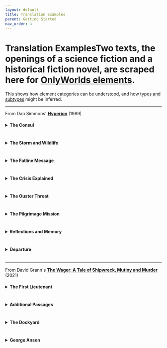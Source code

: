 ```yaml
---
layout: default
title: Translation Examples
parent: Getting Started
nav_order: 4
---
```


# Translation ExamplesTwo texts, the openings of a science fiction and a historical fiction novel, are scraped here for <a href="/docs/specification/element_categories">OnlyWorlds elements</a>.

This shows how element categories can be understood, and how <a href="/docs/specification/types">types and subtypes</a> might be inferred. 


---
 

From Dan Simmons' **<a href="https://en.wikipedia.org/wiki/Hyperion_(Simmons_novel)">Hyperion</a>** (1989)

<details>
<summary style="cursor: pointer; font-weight: bold; margin: 20px 0;">The Consul</summary>

<div style="display: grid; grid-template-columns: 1fr 1fr; gap: 30px; margin: 40px 0;">

<div>
<h4 style="color: #90cdf4; margin-bottom: 15px;">Original Text</h4>
<div style="background: #2d3748; padding: 25px; border-radius: 8px; border-left: 3px solid #4a5568; line-height: 1.8;">

The <strong>Hegemony Consul</strong> sat on the balcony of his <strong>ebony spaceship</strong> and played <strong>Rachmaninov's Prelude in C-sharp Minor</strong> on an ancient but well-maintained <strong>Steinway</strong> while great, green, <strong>saurian things</strong> surged and bellowed in the <strong>swamps below</strong>.

</div>
</div>

<div>
<h4 style="color: #90cdf4; margin-bottom: 15px;">Parsed Elements</h4>
<div style="background: #2d3748; padding: 25px; border-radius: 8px; border-left: 3px solid #fbbf24; line-height: 1.6;">

<div style="margin-bottom: 15px;">
<span class="material-symbols-outlined" style="vertical-align: middle; margin-right: 8px;">business</span><strong><a href="/docs/specification/element_categories/institution">Institution</a></strong> 'Hegemony'<br>
<span style="color: #a0aec0; margin-left: 40px;">Sovereignty - Imperial</span>
</div>

<div style="margin-bottom: 15px;">
<span class="material-symbols-outlined" style="vertical-align: middle; margin-right: 8px;">person_4</span><strong><a href="/docs/specification/element_categories/character">Character</a></strong> 'Hegemony Consul'<br>
<span style="color: #a0aec0; margin-left: 40px;">Human - Official</span>
</div>

<div style="margin-bottom: 15px;">
<span class="material-symbols-outlined" style="vertical-align: middle; margin-right: 8px;">military_tech</span><strong><a href="/docs/specification/element_categories/title">Title</a></strong> 'Consul of Hegemony'<br>
<span style="color: #a0aec0; margin-left: 40px;">Leadership</span>
</div>

<div style="margin-bottom: 15px;">
<span class="material-symbols-outlined" style="vertical-align: middle; margin-right: 8px;">webhook</span><strong><a href="/docs/specification/element_categories/object">Object</a></strong> 'Ebony Spaceship'<br>
<span style="color: #a0aec0; margin-left: 40px;">Vehicle - Spaceship</span>
</div>

<div style="margin-bottom: 15px;">
<span class="material-symbols-outlined" style="vertical-align: middle; margin-right: 8px;">webhook</span><strong><a href="/docs/specification/element_categories/object">Object</a></strong> 'Spaceship Balcony'<br>
<span style="color: #a0aec0; margin-left: 40px;">Component - Structural</span>
</div>

<div style="margin-bottom: 15px;">
<span class="material-symbols-outlined" style="vertical-align: middle; margin-right: 8px;">auto_fix_normal</span><strong><a href="/docs/specification/element_categories/ability">Ability</a></strong> 'Piano Playing'<br>
<span style="color: #a0aec0; margin-left: 40px;">Musical - Piano</span>
</div>

<div style="margin-bottom: 15px;">
<span class="material-symbols-outlined" style="vertical-align: middle; margin-right: 8px;">api</span><strong><a href="/docs/specification/element_categories/construct">Construct</a></strong> 'Rachmaninov's Prelude in C-sharp Minor'<br>
<span style="color: #a0aec0; margin-left: 40px;">Composition - Creative</span>
</div>

<div style="margin-bottom: 15px;">
<span class="material-symbols-outlined" style="vertical-align: middle; margin-right: 8px;">webhook</span><strong><a href="/docs/specification/element_categories/object">Object</a></strong> 'Ancient Steinway'<br>
<span style="color: #a0aec0; margin-left: 40px;">Item - Instrument</span>
</div>

<div style="margin-bottom: 15px;">
<span class="material-symbols-outlined" style="vertical-align: middle; margin-right: 8px;">crib</span><strong><a href="/docs/specification/element_categories/species">Species</a></strong> 'Marsh Saurian'<br>
<span style="color: #a0aec0; margin-left: 40px;">Fauna</span>
</div>

<div style="margin-bottom: 15px;">
<span class="material-symbols-outlined" style="vertical-align: middle; margin-right: 8px;">bug_report</span><strong><a href="/docs/specification/element_categories/creature">Creature</a></strong> 'Big Green Saurian'<br>
<span style="color: #a0aec0; margin-left: 40px;">Animal - Dinosaur</span>
</div>

<div style="margin-bottom: 0;">
<span class="material-symbols-outlined" style="vertical-align: middle; margin-right: 8px;">castle</span><strong><a href="/docs/specification/element_categories/location">Location</a></strong> 'Swamps Below'<br>
<span style="color: #a0aec0; margin-left: 40px;">Biome - Swamp</span>
</div>

</div>
</div>

</div>

</details>

<details>
<summary style="cursor: pointer; font-weight: bold; margin: 20px 0;">The Storm and Wildlife</summary>

<div style="display: grid; grid-template-columns: 1fr 1fr; gap: 30px; margin: 40px 0;">

<div>
<div style="background: #2d3748; padding: 25px; border-radius: 8px; border-left: 3px solid #4a5568; line-height: 1.8;">

A <strong>thunderstorm</strong> was brewing to the north. Bruise-black clouds silhouetted a <strong>forest of giant gymnosperms</strong> while <strong>stratocumulus</strong> towered nine kilometers high in a violent sky. <strong>Lightning</strong> rippled along the horizon.

Closer to the ship, occasional vague, reptilian shapes would blunder into the <strong>interdiction field</strong>, cry out, and then crash away through indigo mists.

</div>
</div>

<div>
<div style="background: #2d3748; padding: 25px; border-radius: 8px; border-left: 3px solid #fbbf24; line-height: 1.6;">

<div style="margin-bottom: 15px;">
<span class="material-symbols-outlined" style="vertical-align: middle; margin-right: 8px;">thunderstorm</span><strong><a href="/docs/specification/element_categories/phenomenon">Phenomenon</a></strong> 'Northern Thunderstorm'<br>
<span style="color: #a0aec0; margin-left: 40px;">Meteorological - Storm</span>
</div>

<div style="margin-bottom: 15px;">
<span class="material-symbols-outlined" style="vertical-align: middle; margin-right: 8px;">crib</span><strong><a href="/docs/specification/element_categories/species">Species</a></strong> 'Giant Gymnosperm'<br>
<span style="color: #a0aec0; margin-left: 40px;">Flora</span>
</div>

<div style="margin-bottom: 15px;">
<span class="material-symbols-outlined" style="vertical-align: middle; margin-right: 8px;">castle</span><strong><a href="/docs/specification/element_categories/location">Location</a></strong> 'Forest of Giants'<br>
<span style="color: #a0aec0; margin-left: 40px;">Biome - Forest</span>
</div>

<div style="margin-bottom: 15px;">
<span class="material-symbols-outlined" style="vertical-align: middle; margin-right: 8px;">thunderstorm</span><strong><a href="/docs/specification/element_categories/phenomenon">Phenomenon</a></strong> 'Stratocumulus Clouds'<br>
<span style="color: #a0aec0; margin-left: 40px;">Meteorological - Atmosphere</span>
</div>

<div style="margin-bottom: 15px;">
<span class="material-symbols-outlined" style="vertical-align: middle; margin-right: 8px;">thunderstorm</span><strong><a href="/docs/specification/element_categories/phenomenon">Phenomenon</a></strong> 'Rippling Lightning'<br>
<span style="color: #a0aec0; margin-left: 40px;">Meteorological - Discharge</span>
</div>

<div style="margin-bottom: 15px;">
<span class="material-symbols-outlined" style="vertical-align: middle; margin-right: 8px;">api</span><strong><a href="/docs/specification/element_categories/construct">Construct</a></strong> 'Interdiction Field System'<br>
<span style="color: #a0aec0; margin-left: 40px;">Technology - Security</span>
</div>

<div style="margin-bottom: 0;">
<span class="material-symbols-outlined" style="vertical-align: middle; margin-right: 8px;">webhook</span><strong><a href="/docs/specification/element_categories/object">Object</a></strong> 'Interdiction Field'<br>
<span style="color: #a0aec0; margin-left: 40px;">Machine - Security</span>
</div>

</div>
</div>

</div>

<div style="display: grid; grid-template-columns: 1fr 1fr; gap: 30px; margin: 40px 0;">

<div>
<div style="background: #2d3748; padding: 25px; border-radius: 8px; border-left: 3px solid #4a5568; line-height: 1.8;">

The <strong>fatline receiver</strong> chimed. The Consul stopped, fingers hovering above the keyboard, and listened. Thunder rumbled through the heavy air. From the direction of the gymnosperm forest there came the mournful ululation of a <strong>carrion-breed pack</strong>. Somewhere in the darkness below, a small-brained beast trumpeted its answering challenge and fell quiet.

</div>
</div>

<div>
<div style="background: #2d3748; padding: 25px; border-radius: 8px; border-left: 3px solid #fbbf24; line-height: 1.6;">

<div style="margin-bottom: 15px;">
<span class="material-symbols-outlined" style="vertical-align: middle; margin-right: 8px;">api</span><strong><a href="/docs/specification/element_categories/construct">Construct</a></strong> 'Fatline System'<br>
<span style="color: #a0aec0; margin-left: 40px;">Technology - Communication</span>
</div>

<div style="margin-bottom: 15px;">
<span class="material-symbols-outlined" style="vertical-align: middle; margin-right: 8px;">webhook</span><strong><a href="/docs/specification/element_categories/object">Object</a></strong> 'Fatline Receiver'<br>
<span style="color: #a0aec0; margin-left: 40px;">Item - Instrument</span>
</div>

<div style="margin-bottom: 15px;">
<span class="material-symbols-outlined" style="vertical-align: middle; margin-right: 8px;">crib</span><strong><a href="/docs/specification/element_categories/species">Species</a></strong> 'Carrion-Breed Saurian'<br>
<span style="color: #a0aec0; margin-left: 40px;">Fauna</span>
</div>

<div style="margin-bottom: 15px;">
<span class="material-symbols-outlined" style="vertical-align: middle; margin-right: 8px;">bug_report</span><strong><a href="/docs/specification/element_categories/creature">Creature</a></strong> 'Carrion Pack Alpha'<br>
<span style="color: #a0aec0; margin-left: 40px;">Animal - Carnivore</span>
</div>

<div style="margin-bottom: 0;">
<span class="material-symbols-outlined" style="vertical-align: middle; margin-right: 8px;">groups_3</span><strong><a href="/docs/specification/element_categories/collective">Collective</a></strong> 'Carrion-Breed Pack'<br>
<span style="color: #a0aec0; margin-left: 40px;">Cohort - Survivors</span>
</div>

</div>
</div>

</div>

</details>

<details>
<summary style="cursor: pointer; font-weight: bold; margin: 20px 0;">The Fatline Message</summary>

<div style="display: grid; grid-template-columns: 1fr 1fr; gap: 30px; margin: 40px 0;">

<div>
<div style="background: #2d3748; padding: 25px; border-radius: 8px; border-left: 3px solid #4a5568; line-height: 1.8;">

'Damn,' said the Consul and went in to answer it. While the computer took a few seconds to convert and decode the burst of <strong>decaying tachyons</strong>, the Consul poured himself a glass of Scotch. He settled into the cushions of the <strong>projection pit</strong> just as the <strong>diskey</strong> blinked green. 'Play,' he said.

</div>
</div>

<div>
<div style="background: #2d3748; padding: 25px; border-radius: 8px; border-left: 3px solid #fbbf24; line-height: 1.6;">

<div style="margin-bottom: 15px;">
<span class="material-symbols-outlined" style="vertical-align: middle; margin-right: 8px;">api</span><strong><a href="/docs/specification/element_categories/construct">Construct</a></strong> 'Tachyon Transmission'<br>
<span style="color: #a0aec0; margin-left: 40px;">Technology - Communication</span>
</div>

<div style="margin-bottom: 15px;">
<span class="material-symbols-outlined" style="vertical-align: middle; margin-right: 8px;">webhook</span><strong><a href="/docs/specification/element_categories/object">Object</a></strong> 'Glass of Scotch'<br>
<span style="color: #a0aec0; margin-left: 40px;">Item - Consumable</span>
</div>

<div style="margin-bottom: 15px;">
<span class="material-symbols-outlined" style="vertical-align: middle; margin-right: 8px;">castle</span><strong><a href="/docs/specification/element_categories/location">Location</a></strong> 'Projection Pit'<br>
<span style="color: #a0aec0; margin-left: 40px;">Component - Room</span>
</div>

<div style="margin-bottom: 15px;">
<span class="material-symbols-outlined" style="vertical-align: middle; margin-right: 8px;">api</span><strong><a href="/docs/specification/element_categories/construct">Construct</a></strong> 'Diskey'<br>
<span style="color: #a0aec0; margin-left: 40px;">Object - Machine</span>
</div>

<div style="margin-bottom: 15px;">
<span class="material-symbols-outlined" style="vertical-align: middle; margin-right: 8px;">webhook</span><strong><a href="/docs/specification/element_categories/object">Object</a></strong> 'Diskey'<br>
<span style="color: #a0aec0; margin-left: 40px;">Machine - Operation</span>
</div>

<div style="margin-bottom: 0;">
<span class="material-symbols-outlined" style="vertical-align: middle; margin-right: 8px;">saved_search</span><strong><a href="/docs/specification/element_categories/event">Event</a></strong> 'Consul Answers Call'<br>
<span style="color: #a0aec0; margin-left: 40px;">Knowledge - Receive</span>
</div>

</div>
</div>

</div>

<div style="display: grid; grid-template-columns: 1fr 1fr; gap: 30px; margin: 40px 0;">

<div>
<div style="background: #2d3748; padding: 25px; border-radius: 8px; border-left: 3px solid #4a5568; line-height: 1.8;">

'You have been chosen to return to <strong>Hyperion</strong>,' came a woman's husky voice. Full visuals had not yet formed; the air remained empty except for the pulse of transmission codes which told the Consul that this fatline squirt had originated on the Hegemony administrative world of <strong>Tau Ceti Center</strong>. The Consul did not need the transmission coordinates to know this. The aged but still beautiful voice of <strong>Meina Gladstone</strong> was unmistakable.

</div>
</div>

<div>
<div style="background: #2d3748; padding: 25px; border-radius: 8px; border-left: 3px solid #fbbf24; line-height: 1.6;">

<div style="margin-bottom: 15px;">
<span class="material-symbols-outlined" style="vertical-align: middle; margin-right: 8px;">castle</span><strong><a href="/docs/specification/element_categories/location">Location</a></strong> 'Hyperion'<br>
<span style="color: #a0aec0; margin-left: 40px;">Celestial - Planet</span>
</div>

<div style="margin-bottom: 15px;">
<span class="material-symbols-outlined" style="vertical-align: middle; margin-right: 8px;">castle</span><strong><a href="/docs/specification/element_categories/location">Location</a></strong> 'Tau Ceti Center'<br>
<span style="color: #a0aec0; margin-left: 40px;">Celestial - World</span>
</div>

<div style="margin-bottom: 15px;">
<span class="material-symbols-outlined" style="vertical-align: middle; margin-right: 8px;">api</span><strong><a href="/docs/specification/element_categories/construct">Construct</a></strong> 'Transmission Coordinates'<br>
<span style="color: #a0aec0; margin-left: 40px;">Information - Data</span>
</div>

<div style="margin-bottom: 15px;">
<span class="material-symbols-outlined" style="vertical-align: middle; margin-right: 8px;">person_4</span><strong><a href="/docs/specification/element_categories/character">Character</a></strong> 'Meina Gladstone'<br>
<span style="color: #a0aec0; margin-left: 40px;">Human - Leader</span>
</div>

<div style="margin-bottom: 15px;">
<span class="material-symbols-outlined" style="vertical-align: middle; margin-right: 8px;">flaky</span><strong><a href="/docs/specification/element_categories/trait">Trait</a></strong> 'Husky Voice'<br>
<span style="color: #a0aec0; margin-left: 40px;">Physical - Distinctive</span>
</div>

<div style="margin-bottom: 0;">
<span class="material-symbols-outlined" style="vertical-align: middle; margin-right: 8px;">saved_search</span><strong><a href="/docs/specification/element_categories/event">Event</a></strong> 'Eleven Years as Consul'<br>
<span style="color: #a0aec0; margin-left: 40px;">Career - Service</span>
</div>

</div>
</div>

</div>

<div style="display: grid; grid-template-columns: 1fr 1fr; gap: 30px; margin: 40px 0;">

<div>
<div style="background: #2d3748; padding: 25px; border-radius: 8px; border-left: 3px solid #4a5568; line-height: 1.8;">

'You have been chosen to return to Hyperion as a member of the <strong>Shrike Pilgrimage</strong>,' continued the voice. The hell you say, thought the Consul and rose to leave the pit. 'You and six others have been selected by the <strong>Church of the Shrike</strong> and confirmed by the <strong>All Thing</strong>,' said Meina Gladstone.

</div>
</div>

<div>
<div style="background: #2d3748; padding: 25px; border-radius: 8px; border-left: 3px solid #fbbf24; line-height: 1.6;">

<div style="margin-bottom: 15px;">
<span class="material-symbols-outlined" style="vertical-align: middle; margin-right: 8px;">business</span><strong><a href="/docs/specification/element_categories/institution">Institution</a></strong> 'Shrike Pilgrimage'<br>
<span style="color: #a0aec0; margin-left: 40px;">Enterprise - Spiritual</span>
</div>

<div style="margin-bottom: 15px;">
<span class="material-symbols-outlined" style="vertical-align: middle; margin-right: 8px;">saved_search</span><strong><a href="/docs/specification/element_categories/event">Event</a></strong> 'Shrike Pilgrimage'<br>
<span style="color: #a0aec0; margin-left: 40px;">Historical - Procedural</span>
</div>

<div style="margin-bottom: 15px;">
<span class="material-symbols-outlined" style="vertical-align: middle; margin-right: 8px;">business</span><strong><a href="/docs/specification/element_categories/institution">Institution</a></strong> 'Church of the Shrike'<br>
<span style="color: #a0aec0; margin-left: 40px;">Organization - Spiritual</span>
</div>

<div style="margin-bottom: 0;">
<span class="material-symbols-outlined" style="vertical-align: middle; margin-right: 8px;">api</span><strong><a href="/docs/specification/element_categories/construct">Construct</a></strong> 'All Thing'<br>
<span style="color: #a0aec0; margin-left: 40px;">Entity</span>
</div>

</div>
</div>

</div>

</details>

<details>
<summary style="cursor: pointer; font-weight: bold; margin: 20px 0;">The Crisis Explained</summary>

<div style="display: grid; grid-template-columns: 1fr 1fr; gap: 30px; margin: 40px 0;">

<div>
<div style="background: #2d3748; padding: 25px; border-radius: 8px; border-left: 3px solid #4a5568; line-height: 1.8;">

'The situation is very confused,' said Meina Gladstone. Her voice was weary. 'The <strong>consulate</strong> and <strong>Home Rule Council</strong> fatlined us three standard weeks ago with the news that the <strong>Time Tombs</strong> showed signs of opening. The <strong>anti-entropic fields</strong> around them were expanding rapidly and the <strong>Shrike</strong> has begun ranging as far south as the <strong>Bridle Range</strong>.'

</div>
</div>

<div>
<div style="background: #2d3748; padding: 25px; border-radius: 8px; border-left: 3px solid #fbbf24; line-height: 1.6;">

<div style="margin-bottom: 15px;">
<span class="material-symbols-outlined" style="vertical-align: middle; margin-right: 8px;">business</span><strong><a href="/docs/specification/element_categories/institution">Institution</a></strong> 'Consulate'<br>
<span style="color: #a0aec0; margin-left: 40px;">Division - Diplomatic</span>
</div>

<div style="margin-bottom: 15px;">
<span class="material-symbols-outlined" style="vertical-align: middle; margin-right: 8px;">business</span><strong><a href="/docs/specification/element_categories/institution">Institution</a></strong> 'Home Rule Council'<br>
<span style="color: #a0aec0; margin-left: 40px;">Division - Governance</span>
</div>

<div style="margin-bottom: 15px;">
<span class="material-symbols-outlined" style="vertical-align: middle; margin-right: 8px;">saved_search</span><strong><a href="/docs/specification/element_categories/event">Event</a></strong> 'Time Tomb Communication'<br>
<span style="color: #a0aec0; margin-left: 40px;">Knowledge - Supply</span>
</div>

<div style="margin-bottom: 15px;">
<span class="material-symbols-outlined" style="vertical-align: middle; margin-right: 8px;">castle</span><strong><a href="/docs/specification/element_categories/location">Location</a></strong> 'Time Tombs'<br>
<span style="color: #a0aec0; margin-left: 40px;">Anomalous</span>
</div>

<div style="margin-bottom: 15px;">
<span class="material-symbols-outlined" style="vertical-align: middle; margin-right: 8px;">thunderstorm</span><strong><a href="/docs/specification/element_categories/phenomenon">Phenomenon</a></strong> 'Anti-Entropic Fields'<br>
<span style="color: #a0aec0; margin-left: 40px;">Barrier</span>
</div>

<div style="margin-bottom: 15px;">
<span class="material-symbols-outlined" style="vertical-align: middle; margin-right: 8px;">bug_report</span><strong><a href="/docs/specification/element_categories/creature">Creature</a></strong> 'The Shrike'<br>
<span style="color: #a0aec0; margin-left: 40px;">Monster</span>
</div>

<div style="margin-bottom: 15px;">
<span class="material-symbols-outlined" style="vertical-align: middle; margin-right: 8px;">flaky</span><strong><a href="/docs/specification/element_categories/trait">Trait</a></strong> 'Hundred-facet Ruby Gaze'<br>
<span style="color: #a0aec0; margin-left: 40px;">Physical - Distinctive</span>
</div>

<div style="margin-bottom: 0;">
<span class="material-symbols-outlined" style="vertical-align: middle; margin-right: 8px;">castle</span><strong><a href="/docs/specification/element_categories/location">Location</a></strong> 'Bridle Range'<br>
<span style="color: #a0aec0; margin-left: 40px;">Geographical - Mountain Range</span>
</div>

</div>
</div>

</div>

<div style="display: grid; grid-template-columns: 1fr 1fr; gap: 30px; margin: 40px 0;">

<div>
<div style="background: #2d3748; padding: 25px; border-radius: 8px; border-left: 3px solid #4a5568; line-height: 1.8;">

'<strong>AFORCE:space task force</strong> was immediately dispatched from <strong>Parvati</strong> to evacuate the <strong>Hegemony citizens</strong> on Hyperion before the Time Tombs open. Their <strong>time-debt</strong> will be a little more than three Hyperion years.' Meina Gladstone paused. The Consul thought he had never seen the <strong>Senate CEO</strong> look so grim.

</div>
</div>

<div>
<div style="background: #2d3748; padding: 25px; border-radius: 8px; border-left: 3px solid #fbbf24; line-height: 1.6;">

<div style="margin-bottom: 15px;">
<span class="material-symbols-outlined" style="vertical-align: middle; margin-right: 8px;">business</span><strong><a href="/docs/specification/element_categories/institution">Institution</a></strong> 'AFORCE'<br>
<span style="color: #a0aec0; margin-left: 40px;">Division - Tactical</span>
</div>

<div style="margin-bottom: 15px;">
<span class="material-symbols-outlined" style="vertical-align: middle; margin-right: 8px;">castle</span><strong><a href="/docs/specification/element_categories/location">Location</a></strong> 'Parvati'<br>
<span style="color: #a0aec0; margin-left: 40px;"></span>
</div>

<div style="margin-bottom: 15px;">
<span class="material-symbols-outlined" style="vertical-align: middle; margin-right: 8px;">groups_3</span><strong><a href="/docs/specification/element_categories/collective">Collective</a></strong> 'Hegemony Citizens'<br>
<span style="color: #a0aec0; margin-left: 40px;">Community - Resident</span>
</div>

<div style="margin-bottom: 15px;">
<span class="material-symbols-outlined" style="vertical-align: middle; margin-right: 8px;">saved_search</span><strong><a href="/docs/specification/element_categories/event">Event</a></strong> 'Time Tombs Opening'<br>
<span style="color: #a0aec0; margin-left: 40px;">Future</span>
</div>

<div style="margin-bottom: 15px;">
<span class="material-symbols-outlined" style="vertical-align: middle; margin-right: 8px;">api</span><strong><a href="/docs/specification/element_categories/construct">Construct</a></strong> 'Time-Debt'<br>
<span style="color: #a0aec0; margin-left: 40px;">Temporal</span>
</div>

<div style="margin-bottom: 15px;">
<span class="material-symbols-outlined" style="vertical-align: middle; margin-right: 8px;">saved_search</span><strong><a href="/docs/specification/element_categories/event">Event</a></strong> 'Time-Debt Accrual'<br>
<span style="color: #a0aec0; margin-left: 40px;">Scientific - Temporal</span>
</div>

<div style="margin-bottom: 15px;">
<span class="material-symbols-outlined" style="vertical-align: middle; margin-right: 8px;">business</span><strong><a href="/docs/specification/element_categories/institution">Institution</a></strong> 'Hegemony Senate'<br>
<span style="color: #a0aec0; margin-left: 40px;">Division - Executive</span>
</div>

<div style="margin-bottom: 0;">
<span class="material-symbols-outlined" style="vertical-align: middle; margin-right: 8px;">military_tech</span><strong><a href="/docs/specification/element_categories/title">Title</a></strong> 'Senate CEO'<br>
<span style="color: #a0aec0; margin-left: 40px;">Leadership - Executive</span>
</div>

</div>
</div>

</div>

</details>

<details>
<summary style="cursor: pointer; font-weight: bold; margin: 20px 0;">The Ouster Threat</summary>

<div style="display: grid; grid-template-columns: 1fr 1fr; gap: 30px; margin: 40px 0;">

<div>
<div style="background: #2d3748; padding: 25px; border-radius: 8px; border-left: 3px solid #4a5568; line-height: 1.8;">

'We do not know if the <strong>evacuation fleet</strong> will arrive in time,' she said, 'but the situation is even more complicated. An <strong>Ouster migration cluster</strong> of at least four thousand . . . units . . . has been detected approaching the <strong>Hyperion system</strong>. Our evacuation task force should arrive only a short while before the Ousters.'

</div>
</div>

<div>
<div style="background: #2d3748; padding: 25px; border-radius: 8px; border-left: 3px solid #fbbf24; line-height: 1.6;">

<div style="margin-bottom: 15px;">
<span class="material-symbols-outlined" style="vertical-align: middle; margin-right: 8px;">groups_3</span><strong><a href="/docs/specification/element_categories/collective">Collective</a></strong> 'Evacuation Fleet'<br>
<span style="color: #a0aec0; margin-left: 40px;">Fleet - Support</span>
</div>

<div style="margin-bottom: 15px;">
<span class="material-symbols-outlined" style="vertical-align: middle; margin-right: 8px;">saved_search</span><strong><a href="/docs/specification/element_categories/event">Event</a></strong> 'Hyperion Evacuation'<br>
<span style="color: #a0aec0; margin-left: 40px;">Future</span>
</div>

<div style="margin-bottom: 15px;">
<span class="material-symbols-outlined" style="vertical-align: middle; margin-right: 8px;">castle</span><strong><a href="/docs/specification/element_categories/location">Location</a></strong> 'Hyperion System'<br>
<span style="color: #a0aec0; margin-left: 40px;">Celestial - System</span>
</div>

<div style="margin-bottom: 15px;">
<span class="material-symbols-outlined" style="vertical-align: middle; margin-right: 8px;">crib</span><strong><a href="/docs/specification/element_categories/species">Species</a></strong> 'Ouster'<br>
<span style="color: #a0aec0; margin-left: 40px;">Folk</span>
</div>

<div style="margin-bottom: 15px;">
<span class="material-symbols-outlined" style="vertical-align: middle; margin-right: 8px;">groups_3</span><strong><a href="/docs/specification/element_categories/collective">Collective</a></strong> 'Ouster Migration Cluster'<br>
<span style="color: #a0aec0; margin-left: 40px;">Fleet - Migration</span>
</div>

<div style="margin-bottom: 0;">
<span class="material-symbols-outlined" style="vertical-align: middle; margin-right: 8px;">saved_search</span><strong><a href="/docs/specification/element_categories/event">Event</a></strong> 'Ouster Invasion of Hyperion'<br>
<span style="color: #a0aec0; margin-left: 40px;">Future</span>
</div>

</div>
</div>

</div>

<div style="display: grid; grid-template-columns: 1fr 1fr; gap: 30px; margin: 40px 0;">

<div>
<div style="background: #2d3748; padding: 25px; border-radius: 8px; border-left: 3px solid #4a5568; line-height: 1.8;">

An Ouster migration cluster might consist of ships ranging in size from single-person <strong>ramscouts</strong> to <strong>can cities</strong> and <strong>comet forts</strong> holding tens of thousands of the interstellar barbarians. 'The <strong>FORCE joint chiefs</strong> believe that this is the Ousters' big push,' said Meina Gladstone.

</div>
</div>

<div>
<div style="background: #2d3748; padding: 25px; border-radius: 8px; border-left: 3px solid #fbbf24; line-height: 1.6;">

<div style="margin-bottom: 15px;">
<span class="material-symbols-outlined" style="vertical-align: middle; margin-right: 8px;">webhook</span><strong><a href="/docs/specification/element_categories/object">Object</a></strong> 'Ramscout'<br>
<span style="color: #a0aec0; margin-left: 40px;">Vehicle - Spacecraft</span>
</div>

<div style="margin-bottom: 15px;">
<span class="material-symbols-outlined" style="vertical-align: middle; margin-right: 8px;">webhook</span><strong><a href="/docs/specification/element_categories/object">Object</a></strong> 'Can City'<br>
<span style="color: #a0aec0; margin-left: 40px;">Vehicle - Spacecraft</span>
</div>

<div style="margin-bottom: 15px;">
<span class="material-symbols-outlined" style="vertical-align: middle; margin-right: 8px;">webhook</span><strong><a href="/docs/specification/element_categories/object">Object</a></strong> 'Comet Fort'<br>
<span style="color: #a0aec0; margin-left: 40px;">Vehicle - Spacecraft</span>
</div>

<div style="margin-bottom: 0;">
<span class="material-symbols-outlined" style="vertical-align: middle; margin-right: 8px;">business</span><strong><a href="/docs/specification/element_categories/institution">Institution</a></strong> 'FORCE Joint Chiefs'<br>
<span style="color: #a0aec0; margin-left: 40px;">Division - Strategic</span>
</div>

</div>
</div>

</div>

<div style="display: grid; grid-template-columns: 1fr 1fr; gap: 30px; margin: 40px 0;">

<div>
<div style="background: #2d3748; padding: 25px; border-radius: 8px; border-left: 3px solid #4a5568; line-height: 1.8;">

'Whether they seek to control just Hyperion for the Time Tombs or whether this is an all-out attack on the <strong>Worldweb</strong> remains to be seen. In the meantime, a full <strong>FORCE:space battle fleet</strong> complete with a <strong>farcaster construction battalion</strong> has spun up from the <strong>Camn System</strong> to join the evacuation task force.'

</div>
</div>

<div>
<div style="background: #2d3748; padding: 25px; border-radius: 8px; border-left: 3px solid #fbbf24; line-height: 1.6;">

<div style="margin-bottom: 15px;">
<span class="material-symbols-outlined" style="vertical-align: middle; margin-right: 8px;">business</span><strong><a href="/docs/specification/element_categories/institution">Institution</a></strong> 'WorldWeb'<br>
<span style="color: #a0aec0; margin-left: 40px;">Conglomerate - Syndicate</span>
</div>

<div style="margin-bottom: 15px;">
<span class="material-symbols-outlined" style="vertical-align: middle; margin-right: 8px;">saved_search</span><strong><a href="/docs/specification/element_categories/event">Event</a></strong> 'Fleet Mobilization'<br>
<span style="color: #a0aec0; margin-left: 40px;">Military - Deployment</span>
</div>

<div style="margin-bottom: 15px;">
<span class="material-symbols-outlined" style="vertical-align: middle; margin-right: 8px;">business</span><strong><a href="/docs/specification/element_categories/institution">Institution</a></strong> 'FORCE:Space Battle Fleet'<br>
<span style="color: #a0aec0; margin-left: 40px;">Military - Navy</span>
</div>

<div style="margin-bottom: 15px;">
<span class="material-symbols-outlined" style="vertical-align: middle; margin-right: 8px;">business</span><strong><a href="/docs/specification/element_categories/institution">Institution</a></strong> 'Farcaster Construction Battalion'<br>
<span style="color: #a0aec0; margin-left: 40px;">Military - Engineering</span>
</div>

<div style="margin-bottom: 0;">
<span class="material-symbols-outlined" style="vertical-align: middle; margin-right: 8px;">castle</span><strong><a href="/docs/specification/element_categories/location">Location</a></strong> 'Camn System'<br>
<span style="color: #a0aec0; margin-left: 40px;">Celestial - System</span>
</div>

</div>
</div>

</div>

<div style="display: grid; grid-template-columns: 1fr 1fr; gap: 30px; margin: 40px 0;">

<div>
<div style="background: #2d3748; padding: 25px; border-radius: 8px; border-left: 3px solid #4a5568; line-height: 1.8;">

Unless a <strong>military farcaster</strong> were hurriedly constructed in the Hyperion system – at staggering expense – there would be no way to resist the Ouster invasion. Whatever <strong>secrets the Time Tombs</strong> might hold would go to the Hegemony's enemy.

</div>
</div>

<div>
<div style="background: #2d3748; padding: 25px; border-radius: 8px; border-left: 3px solid #fbbf24; line-height: 1.6;">

<div style="margin-bottom: 15px;">
<span class="material-symbols-outlined" style="vertical-align: middle; margin-right: 8px;">api</span><strong><a href="/docs/specification/element_categories/construct">Construct</a></strong> 'Military Farcaster'<br>
<span style="color: #a0aec0; margin-left: 40px;">Technology - Military</span>
</div>

<div style="margin-bottom: 15px;">
<span class="material-symbols-outlined" style="vertical-align: middle; margin-right: 8px;">saved_search</span><strong><a href="/docs/specification/element_categories/event">Event</a></strong> 'Farcaster Construction'<br>
<span style="color: #a0aec0; margin-left: 40px;">Military - Infrastructure</span>
</div>

<div style="margin-bottom: 15px;">
<span class="material-symbols-outlined" style="vertical-align: middle; margin-right: 8px;">api</span><strong><a href="/docs/specification/element_categories/construct">Construct</a></strong> 'Secrets of the Time Tombs'<br>
<span style="color: #a0aec0; margin-left: 40px;">Information - Knowledge</span>
</div>

<div style="margin-bottom: 0;">
<span class="material-symbols-outlined" style="vertical-align: middle; margin-right: 8px;">api</span><strong><a href="/docs/specification/element_categories/construct">Construct</a></strong> 'Ouster Invasion Defense Challenge'<br>
<span style="color: #a0aec0; margin-left: 40px;">Dilemma - Strategic</span>
</div>

</div>
</div>

</div>

<div style="display: grid; grid-template-columns: 1fr 1fr; gap: 30px; margin: 40px 0;">

<div>
<div style="background: #2d3748; padding: 25px; border-radius: 8px; border-left: 3px solid #4a5568; line-height: 1.8;">

The Consul tried to imagine the reality of <strong>armored Ouster troops</strong> stepping through <strong>farcaster portals</strong> into the undefended <strong>home cities</strong> on a hundred worlds.

</div>
</div>

<div>
<div style="background: #2d3748; padding: 25px; border-radius: 8px; border-left: 3px solid #fbbf24; line-height: 1.6;">

<div style="margin-bottom: 15px;">
<span class="material-symbols-outlined" style="vertical-align: middle; margin-right: 8px;">api</span><strong><a href="/docs/specification/element_categories/construct">Construct</a></strong> 'Ouster Armor'<br>
<span style="color: #a0aec0; margin-left: 40px;">Technology - Military</span>
</div>

<div style="margin-bottom: 15px;">
<span class="material-symbols-outlined" style="vertical-align: middle; margin-right: 8px;">groups_3</span><strong><a href="/docs/specification/element_categories/collective">Collective</a></strong> 'Ouster Armored Troops'<br>
<span style="color: #a0aec0; margin-left: 40px;">Warband - Raider</span>
</div>

<div style="margin-bottom: 15px;">
<span class="material-symbols-outlined" style="vertical-align: middle; margin-right: 8px;">api</span><strong><a href="/docs/specification/element_categories/construct">Construct</a></strong> 'Farcaster Portal'<br>
<span style="color: #a0aec0; margin-left: 40px;">Technology - Gateway</span>
</div>

<div style="margin-bottom: 0;">
<span class="material-symbols-outlined" style="vertical-align: middle; margin-right: 8px;">castle</span><strong><a href="/docs/specification/element_categories/location">Location</a></strong> 'Home Cities'<br>
<span style="color: #a0aec0; margin-left: 40px;">Settlement - Urban</span>
</div>

</div>
</div>

</div>

</details>

<details>
<summary style="cursor: pointer; font-weight: bold; margin: 20px 0;">The Pilgrimage Mission</summary>

<div style="display: grid; grid-template-columns: 1fr 1fr; gap: 30px; margin: 40px 0;">

<div>
<div style="background: #2d3748; padding: 25px; border-radius: 8px; border-left: 3px solid #4a5568; line-height: 1.8;">

'You have been chosen to join the pilgrimage to the Shrike,' said the image of the old CEO whom the press loved to compare to Lincoln or Churchill or <strong>Alvarez-Temp</strong> or whatever other pre-<strong>Hegira</strong> legend was in historical vogue at the time. 'The <strong>Templars</strong> are sending their <strong>treeship Yggdrasill</strong>,' said Gladstone.

</div>
</div>

<div>
<div style="background: #2d3748; padding: 25px; border-radius: 8px; border-left: 3px solid #fbbf24; line-height: 1.6;">

<div style="margin-bottom: 15px;">
<span class="material-symbols-outlined" style="vertical-align: middle; margin-right: 8px;">person_4</span><strong><a href="/docs/specification/element_categories/character">Character</a></strong> 'Alvarez-Temp'<br>
<span style="color: #a0aec0; margin-left: 40px;">Historical</span>
</div>

<div style="margin-bottom: 15px;">
<span class="material-symbols-outlined" style="vertical-align: middle; margin-right: 8px;">person_4</span><strong><a href="/docs/specification/element_categories/character">Character</a></strong> 'Hegira'<br>
<span style="color: #a0aec0; margin-left: 40px;">Historical</span>
</div>

<div style="margin-bottom: 15px;">
<span class="material-symbols-outlined" style="vertical-align: middle; margin-right: 8px;">business</span><strong><a href="/docs/specification/element_categories/institution">Institution</a></strong> 'Templars'<br>
<span style="color: #a0aec0; margin-left: 40px;">Organization</span>
</div>

<div style="margin-bottom: 15px;">
<span class="material-symbols-outlined" style="vertical-align: middle; margin-right: 8px;">api</span><strong><a href="/docs/specification/element_categories/construct">Construct</a></strong> 'Treeships'<br>
<span style="color: #a0aec0; margin-left: 40px;">Technology - Transport</span>
</div>

<div style="margin-bottom: 0;">
<span class="material-symbols-outlined" style="vertical-align: middle; margin-right: 8px;">api</span><strong><a href="/docs/specification/element_categories/construct">Construct</a></strong> 'Treeship Yggdrasill'<br>
<span style="color: #a0aec0; margin-left: 40px;">Vehicle - Spacecraft</span>
</div>

</div>
</div>

</div>

<div style="display: grid; grid-template-columns: 1fr 1fr; gap: 30px; margin: 40px 0;">

<div>
<div style="background: #2d3748; padding: 25px; border-radius: 8px; border-left: 3px solid #4a5568; line-height: 1.8;">

'And the <strong>evacuation task force commander</strong> has instructions to let it pass. With a three-week time-debt, you can rendezvous with the Yggdrasill before it goes <strong>quantum</strong> from the Parvati system.'

</div>
</div>

<div>
<div style="background: #2d3748; padding: 25px; border-radius: 8px; border-left: 3px solid #fbbf24; line-height: 1.6;">

<div style="margin-bottom: 15px;">
<span class="material-symbols-outlined" style="vertical-align: middle; margin-right: 8px;">person_4</span><strong><a href="/docs/specification/element_categories/character">Character</a></strong> 'Evacuation Task Force Commander'<br>
<span style="color: #a0aec0; margin-left: 40px;">Human - Commander</span>
</div>

<div style="margin-bottom: 0;">
<span class="material-symbols-outlined" style="vertical-align: middle; margin-right: 8px;">api</span><strong><a href="/docs/specification/element_categories/construct">Construct</a></strong> 'Quantum Travel'<br>
<span style="color: #a0aec0; margin-left: 40px;">Technology - Transport</span>
</div>

</div>
</div>

</div>

<div style="display: grid; grid-template-columns: 1fr 1fr; gap: 30px; margin: 40px 0;">

<div>
<div style="background: #2d3748; padding: 25px; border-radius: 8px; border-left: 3px solid #4a5568; line-height: 1.8;">

'The six other pilgrims chosen by the Shrike Church will be aboard the treeship. Our <strong>intelligence reports</strong> suggest that at least one of the seven pilgrims is an <strong>agent of the Ousters</strong>. We do not . . . at this time . . . have any way of knowing which one it is.'

</div>
</div>

<div>
<div style="background: #2d3748; padding: 25px; border-radius: 8px; border-left: 3px solid #fbbf24; line-height: 1.6;">

<div style="margin-bottom: 15px;">
<span class="material-symbols-outlined" style="vertical-align: middle; margin-right: 8px;">webhook</span><strong><a href="/docs/specification/element_categories/object">Object</a></strong> 'Intelligence Reports on Ouster Agent'<br>
<span style="color: #a0aec0; margin-left: 40px;">Information - Document</span>
</div>

<div style="margin-bottom: 15px;">
<span class="material-symbols-outlined" style="vertical-align: middle; margin-right: 8px;">person_4</span><strong><a href="/docs/specification/element_categories/character">Character</a></strong> 'Ouster Agent'<br>
<span style="color: #a0aec0; margin-left: 40px;">Unidentified</span>
</div>

<div style="margin-bottom: 0;">
<span class="material-symbols-outlined" style="vertical-align: middle; margin-right: 8px;">api</span><strong><a href="/docs/specification/element_categories/construct">Construct</a></strong> 'Ouster Spy Identification'<br>
<span style="color: #a0aec0; margin-left: 40px;">Dilemma - Intelligence</span>
</div>

</div>
</div>

</div>

<div style="display: grid; grid-template-columns: 1fr 1fr; gap: 30px; margin: 40px 0;">

<div>
<div style="background: #2d3748; padding: 25px; border-radius: 8px; border-left: 3px solid #4a5568; line-height: 1.8;">

Or had she given him any crucial information? The fleet movements were detectable as soon as the ships used their <strong>Hawking drives</strong>, and if the Consul were the spy, the CEO's revelation might be a way to scare him off. The Consul's smile faded and he drank his Scotch. '<strong>Sol Weintraub</strong> and <strong>Fedmahn Kassad</strong> are among the seven pilgrims chosen,' said Gladstone.

</div>
</div>

<div>
<div style="background: #2d3748; padding: 25px; border-radius: 8px; border-left: 3px solid #fbbf24; line-height: 1.6;">

<div style="margin-bottom: 15px;">
<span class="material-symbols-outlined" style="vertical-align: middle; margin-right: 8px;">api</span><strong><a href="/docs/specification/element_categories/construct">Construct</a></strong> 'Hawking Drive'<br>
<span style="color: #a0aec0; margin-left: 40px;">Technology - Propulsion</span>
</div>

<div style="margin-bottom: 15px;">
<span class="material-symbols-outlined" style="vertical-align: middle; margin-right: 8px;">person_4</span><strong><a href="/docs/specification/element_categories/character">Character</a></strong> 'Sol Weintraub'<br>
<span style="color: #a0aec0; margin-left: 40px;">Human</span>
</div>

<div style="margin-bottom: 0;">
<span class="material-symbols-outlined" style="vertical-align: middle; margin-right: 8px;">person_4</span><strong><a href="/docs/specification/element_categories/character">Character</a></strong> 'Fedmahn Kassad'<br>
<span style="color: #a0aec0; margin-left: 40px;">Human</span>
</div>

</div>
</div>

</div>

<div style="display: grid; grid-template-columns: 1fr 1fr; gap: 30px; margin: 40px 0;">

<div>
<div style="background: #2d3748; padding: 25px; border-radius: 8px; border-left: 3px solid #4a5568; line-height: 1.8;">

'We need your help,' said Meina Gladstone. 'It is essential that the <strong>secrets of the Time Tombs and Shrike</strong> be uncovered. This pilgrimage may be our last chance. If the Ousters conquer Hyperion, their agent must be eliminated and the Time Tombs sealed at all cost. The fate of the Hegemony may depend upon it.'

</div>
</div>

<div>
<div style="background: #2d3748; padding: 25px; border-radius: 8px; border-left: 3px solid #fbbf24; line-height: 1.6;">

<div style="margin-bottom: 15px;">
<span class="material-symbols-outlined" style="vertical-align: middle; margin-right: 8px;">api</span><strong><a href="/docs/specification/element_categories/construct">Construct</a></strong> 'Secrets of the Shrike'<br>
<span style="color: #a0aec0; margin-left: 40px;">Information - Knowledge</span>
</div>

<div style="margin-bottom: 0;">
<span class="material-symbols-outlined" style="vertical-align: middle; margin-right: 8px;">saved_search</span><strong><a href="/docs/specification/element_categories/event">Event</a></strong> 'Potential Ouster Conquest of Hyperion'<br>
<span style="color: #a0aec0; margin-left: 40px;">Military - Invasion</span>
</div>

</div>
</div>

</div>

<div style="display: grid; grid-template-columns: 1fr 1fr; gap: 30px; margin: 40px 0;">

<div>
<div style="background: #2d3748; padding: 25px; border-radius: 8px; border-left: 3px solid #4a5568; line-height: 1.8;">

The transmission ended except for the pulse of <strong>rendezvous coordinates</strong>. 'Response?' asked the <strong>ship's computer</strong>. Despite the tremendous energies involved, the spacecraft was capable of placing a brief, <strong>coded squirt</strong> into the incessant babble of <strong>FTL bursts</strong> which tied the human portions of the galaxy together.

</div>
</div>

<div>
<div style="background: #2d3748; padding: 25px; border-radius: 8px; border-left: 3px solid #fbbf24; line-height: 1.6;">

<div style="margin-bottom: 15px;">
<span class="material-symbols-outlined" style="vertical-align: middle; margin-right: 8px;">api</span><strong><a href="/docs/specification/element_categories/construct">Construct</a></strong> 'Consul Rendezvous Coordinates'<br>
<span style="color: #a0aec0; margin-left: 40px;">Information - Spatial</span>
</div>

<div style="margin-bottom: 15px;">
<span class="material-symbols-outlined" style="vertical-align: middle; margin-right: 8px;">webhook</span><strong><a href="/docs/specification/element_categories/object">Object</a></strong> 'Ship's Computer'<br>
<span style="color: #a0aec0; margin-left: 40px;">System - Operations</span>
</div>

<div style="margin-bottom: 15px;">
<span class="material-symbols-outlined" style="vertical-align: middle; margin-right: 8px;">webhook</span><strong><a href="/docs/specification/element_categories/object">Object</a></strong> 'Coded Squirt Reply'<br>
<span style="color: #a0aec0; margin-left: 40px;">Information - Transmission</span>
</div>

<div style="margin-bottom: 0;">
<span class="material-symbols-outlined" style="vertical-align: middle; margin-right: 8px;">api</span><strong><a href="/docs/specification/element_categories/construct">Construct</a></strong> 'FTL Information Transmission'<br>
<span style="color: #a0aec0; margin-left: 40px;">Technology - Communication</span>
</div>

</div>
</div>

</div>

</details>

<details>
<summary style="cursor: pointer; font-weight: bold; margin: 20px 0;">Reflections and Memory</summary>

<div style="display: grid; grid-template-columns: 1fr 1fr; gap: 30px; margin: 40px 0;">

<div>
<div style="background: #2d3748; padding: 25px; border-radius: 8px; border-left: 3px solid #4a5568; line-height: 1.8;">

'No,' said the Consul and went outside to lean on the balcony railing. Night had fallen and the clouds were low. No stars were visible. The darkness would have been absolute except for the intermittent flash of lightning to the north and a soft <strong>phosphorescence</strong> rising from the marshes. The Consul was suddenly very aware that he was, at that second, the only sentient being on an <strong>unnamed world</strong>.

</div>
</div>

<div>
<div style="background: #2d3748; padding: 25px; border-radius: 8px; border-left: 3px solid #fbbf24; line-height: 1.6;">

<div style="margin-bottom: 15px;">
<span class="material-symbols-outlined" style="vertical-align: middle; margin-right: 8px;">thunderstorm</span><strong><a href="/docs/specification/element_categories/phenomenon">Phenomenon</a></strong> 'Phosphorescent Damp'<br>
<span style="color: #a0aec0; margin-left: 40px;">Chemical</span>
</div>

<div style="margin-bottom: 0;">
<span class="material-symbols-outlined" style="vertical-align: middle; margin-right: 8px;">castle</span><strong><a href="/docs/specification/element_categories/location">Location</a></strong> 'Unnamed World'<br>
<span style="color: #a0aec0; margin-left: 40px;">Celestial - Planet</span>
</div>

</div>
</div>

</div>

<div style="display: grid; grid-template-columns: 1fr 1fr; gap: 30px; margin: 40px 0;">

<div>
<div style="background: #2d3748; padding: 25px; border-radius: 8px; border-left: 3px solid #4a5568; line-height: 1.8;">

He listened to the antediluvian night sounds rising from the swamps and he thought about morning, about setting out in the <strong>Vikken EMV</strong> at first light, about spending the day in sunshine, about <strong>hunting big game</strong> in the <strong>fern forests</strong> to the south and then returning to the ship in the evening for a good steak and a cold beer.

</div>
</div>

<div>
<div style="background: #2d3748; padding: 25px; border-radius: 8px; border-left: 3px solid #fbbf24; line-height: 1.6;">

<div style="margin-bottom: 15px;">
<span class="material-symbols-outlined" style="vertical-align: middle; margin-right: 8px;">webhook</span><strong><a href="/docs/specification/element_categories/object">Object</a></strong> 'Vikken EMV'<br>
<span style="color: #a0aec0; margin-left: 40px;">Vehicle - Transport</span>
</div>

<div style="margin-bottom: 15px;">
<span class="material-symbols-outlined" style="vertical-align: middle; margin-right: 8px;">auto_fix_normal</span><strong><a href="/docs/specification/element_categories/ability">Ability</a></strong> 'Big Game Hunting'<br>
<span style="color: #a0aec0; margin-left: 40px;">Survival</span>
</div>

<div style="margin-bottom: 0;">
<span class="material-symbols-outlined" style="vertical-align: middle; margin-right: 8px;">castle</span><strong><a href="/docs/specification/element_categories/location">Location</a></strong> 'Fern Forests'<br>
<span style="color: #a0aec0; margin-left: 40px;">Biome - Forest</span>
</div>

</div>
</div>

</div>

<div style="display: grid; grid-template-columns: 1fr 1fr; gap: 30px; margin: 40px 0;">

<div>
<div style="background: #2d3748; padding: 25px; border-radius: 8px; border-left: 3px solid #4a5568; line-height: 1.8;">

He climbed the <strong>spiral staircase</strong> to his sleeping cabin at the apex of the ship. The circular room was dark except for silent explosions of lightning which outlined rivulets of rain coursing the skylight. The Consul stripped, lay back on the firm mattress, and switched on the <strong>sound system</strong> and external audio pickups. He listened as the fury of the storm blended with the violence of Wagner's 'Flight of the Valkyries'. <strong>Hurricane winds</strong> buffeted the ship.

</div>
</div>

<div>
<div style="background: #2d3748; padding: 25px; border-radius: 8px; border-left: 3px solid #fbbf24; line-height: 1.6;">

<div style="margin-bottom: 15px;">
<span class="material-symbols-outlined" style="vertical-align: middle; margin-right: 8px;">webhook</span><strong><a href="/docs/specification/element_categories/object">Object</a></strong> 'Spiral Staircase'<br>
<span style="color: #a0aec0; margin-left: 40px;">Component - Structural</span>
</div>

<div style="margin-bottom: 15px;">
<span class="material-symbols-outlined" style="vertical-align: middle; margin-right: 8px;">webhook</span><strong><a href="/docs/specification/element_categories/object">Object</a></strong> 'Sound System'<br>
<span style="color: #a0aec0; margin-left: 40px;">Machine - AudioVisual</span>
</div>

<div style="margin-bottom: 0;">
<span class="material-symbols-outlined" style="vertical-align: middle; margin-right: 8px;">thunderstorm</span><strong><a href="/docs/specification/element_categories/phenomenon">Phenomenon</a></strong> 'Hurricane Winds'<br>
<span style="color: #a0aec0; margin-left: 40px;">Meteorological - Wind</span>
</div>

</div>
</div>

</div>

<div style="display: grid; grid-template-columns: 1fr 1fr; gap: 30px; margin: 40px 0;">

<div>
<div style="background: #2d3748; padding: 25px; border-radius: 8px; border-left: 3px solid #4a5568; line-height: 1.8;">

Wagner is good only for thunderstorms, he thought. He closed his eyes but the lightning was visible through closed eyelids. He remembered the glint of <strong>ice crystals</strong> blowing through the <strong>tumbled ruins</strong> on the <strong>low hills near the Time Tombs</strong> and the colder gleam of steel on the Shrike's impossible tree of metal thorns. He remembered <strong>screams in the night</strong> and the hundred-facet, ruby-and-blood gaze of the Shrike itself.

</div>
</div>

<div>
<div style="background: #2d3748; padding: 25px; border-radius: 8px; border-left: 3px solid #fbbf24; line-height: 1.6;">

<div style="margin-bottom: 15px;">
<span class="material-symbols-outlined" style="vertical-align: middle; margin-right: 8px;">webhook</span><strong><a href="/docs/specification/element_categories/object">Object</a></strong> 'Ice Crystals'<br>
<span style="color: #a0aec0; margin-left: 40px;">Resource - Natural</span>
</div>

<div style="margin-bottom: 15px;">
<span class="material-symbols-outlined" style="vertical-align: middle; margin-right: 8px;">castle</span><strong><a href="/docs/specification/element_categories/location">Location</a></strong> 'Low Hills near the Time Tombs'<br>
<span style="color: #a0aec0; margin-left: 40px;">Geographical - Hills</span>
</div>

<div style="margin-bottom: 15px;">
<span class="material-symbols-outlined" style="vertical-align: middle; margin-right: 8px;">castle</span><strong><a href="/docs/specification/element_categories/location">Location</a></strong> 'Tumbled Ruins'<br>
<span style="color: #a0aec0; margin-left: 40px;">Settlement - Abandoned</span>
</div>

<div style="margin-bottom: 15px;">
<span class="material-symbols-outlined" style="vertical-align: middle; margin-right: 8px;">webhook</span><strong><a href="/docs/specification/element_categories/object">Object</a></strong> 'Shrike's Tree of Metal Thorns'<br>
<span style="color: #a0aec0; margin-left: 40px;">Weapon - Supernatural</span>
</div>

<div style="margin-bottom: 0;">
<span class="material-symbols-outlined" style="vertical-align: middle; margin-right: 8px;">saved_search</span><strong><a href="/docs/specification/element_categories/event">Event</a></strong> 'Screams in the Night'<br>
<span style="color: #a0aec0; margin-left: 40px;">Violence</span>
</div>

</div>
</div>

</div>

<div style="display: grid; grid-template-columns: 1fr 1fr; gap: 30px; margin: 40px 0;">

<div>
<div style="background: #2d3748; padding: 25px; border-radius: 8px; border-left: 3px solid #4a5568; line-height: 1.8;">

The Consul silently commanded the computer to shut off all speakers and raised his wrist to cover his eyes. In the sudden silence he lay thinking about how insane it would be to return to Hyperion. During his eleven years as Consul on that distant and enigmatic world, the mysterious Church of the Shrike had allowed a dozen barges of <strong>offworld pilgrims</strong> to depart for the <strong>windswept barrens</strong> around the Time Tombs, north of the mountains. No one had returned.

</div>
</div>

<div>
<div style="background: #2d3748; padding: 25px; border-radius: 8px; border-left: 3px solid #fbbf24; line-height: 1.6;">

<div style="margin-bottom: 15px;">
<span class="material-symbols-outlined" style="vertical-align: middle; margin-right: 8px;">api</span><strong><a href="/docs/specification/element_categories/construct">Construct</a></strong> 'Silent Computer Controls'<br>
<span style="color: #a0aec0; margin-left: 40px;">Technology - Operation</span>
</div>

<div style="margin-bottom: 15px;">
<span class="material-symbols-outlined" style="vertical-align: middle; margin-right: 8px;">saved_search</span><strong><a href="/docs/specification/element_categories/event">Event</a></strong> 'Offworld Pilgrimages to the Time Tombs'<br>
<span style="color: #a0aec0; margin-left: 40px;">Cultural - Journey</span>
</div>

<div style="margin-bottom: 0;">
<span class="material-symbols-outlined" style="vertical-align: middle; margin-right: 8px;">castle</span><strong><a href="/docs/specification/element_categories/location">Location</a></strong> 'Windswept Barrens'<br>
<span style="color: #a0aec0; margin-left: 40px;">Geographical - Plains</span>
</div>

</div>
</div>

</div>

</details>

<details>
<summary style="cursor: pointer; font-weight: bold; margin: 20px 0;">Departure</summary>

<div style="display: grid; grid-template-columns: 1fr 1fr; gap: 30px; margin: 40px 0;">

<div>
<div style="background: #2d3748; padding: 25px; border-radius: 8px; border-left: 3px solid #4a5568; line-height: 1.8;">

The Consul thought of the Shrike, free to wander everywhere on Hyperion, of the millions of indigenies and thousands of Hegemony citizens helpless before a creature which defied physical laws and which communicated only through death, and he shivered despite the warmth of the cabin. Hyperion. The night and storm passed. Another stormfront raced ahead of the approaching dawn. Gymnosperms two hundred meters tall bent and whipped before the coming torrent. Just before first light, the Consul's ebony spaceship rose on a tail of <strong>blue plasma</strong> and punched through thickening clouds as it climbed toward space and rendezvous.

</div>
</div>

<div>
<div style="background: #2d3748; padding: 25px; border-radius: 8px; border-left: 3px solid #fbbf24; line-height: 1.6;">

<div style="margin-bottom: 15px;">
<span class="material-symbols-outlined" style="vertical-align: middle; margin-right: 8px;">thunderstorm</span><strong><a href="/docs/specification/element_categories/phenomenon">Phenomenon</a></strong> 'Blue Plasma Tail'<br>
<span style="color: #a0aec0; margin-left: 40px;">Energy</span>
</div>

<div style="margin-bottom: 0;">
<span class="material-symbols-outlined" style="vertical-align: middle; margin-right: 8px;">saved_search</span><strong><a href="/docs/specification/element_categories/event">Event</a></strong> 'Consul Departs for Rendezvous'<br>
<span style="color: #a0aec0; margin-left: 40px;">Historical</span>
</div>

</div>
</div>

</div>

</details>

---  

From David Grann's **<a href="https://en.wikipedia.org/wiki/The_Wager:_A_Tale_of_Shipwreck,_Mutiny_and_Murder">The Wager: A Tale of Shipwreck, Mutiny and Murder</a>** (2021)

<details>
<summary style="cursor: pointer; font-weight: bold; margin: 20px 0;">The First Lieutenant</summary>

<div style="display: grid; grid-template-columns: 1fr 1fr; gap: 30px; margin: 40px 0;">

<div>
<div style="background: #2d3748; padding: 25px; border-radius: 8px; border-left: 3px solid #4a5568; line-height: 1.8;">

Each man in <strong>the squadron</strong> carried, along with a <strong>sea chest</strong>, his own burdensome story. Perhaps it was of a scorned love, or a secret prison conviction, or a pregnant wife left on shore weeping. Perhaps it was a <strong>hunger for fame and fortune</strong>, or a <strong>dread of death</strong>.

<strong>David Cheap</strong>, the first lieutenant of the <strong>Centurion</strong>, the squadron's flagship, was no different. A burly Scotsman in his early forties with a protracted nose and intense eyes, he was in flight—from squabbles with his brother over their inheritance, from creditors chasing him, from debts that made it impossible for him to find a suitable bride.

</div>
</div>

<div>
<div style="background: #2d3748; padding: 25px; border-radius: 8px; border-left: 3px solid #fbbf24; line-height: 1.6;">

<div style="margin-bottom: 15px;">
<span class="material-symbols-outlined" style="vertical-align: middle; margin-right: 8px;">business</span><strong><a href="/docs/specification/element_categories/institution">Institution</a></strong> 'The Squadron'<br>
<span style="color: #a0aec0; margin-left: 40px;">Military - Fleet</span>
</div>

<div style="margin-bottom: 15px;">
<span class="material-symbols-outlined" style="vertical-align: middle; margin-right: 8px;">webhook</span><strong><a href="/docs/specification/element_categories/object">Object</a></strong> 'Sea Chest'<br>
<span style="color: #a0aec0; margin-left: 40px;">Item - Container</span>
</div>

<div style="margin-bottom: 15px;">
<span class="material-symbols-outlined" style="vertical-align: middle; margin-right: 8px;">flaky</span><strong><a href="/docs/specification/element_categories/trait">Trait</a></strong> 'Hunger for Fame and Fortune'<br>
<span style="color: #a0aec0; margin-left: 40px;">Ambition</span>
</div>

<div style="margin-bottom: 15px;">
<span class="material-symbols-outlined" style="vertical-align: middle; margin-right: 8px;">flaky</span><strong><a href="/docs/specification/element_categories/trait">Trait</a></strong> 'Fear of Death'<br>
<span style="color: #a0aec0; margin-left: 40px;">Dread</span>
</div>

<div style="margin-bottom: 15px;">
<span class="material-symbols-outlined" style="vertical-align: middle; margin-right: 8px;">crib</span><strong><a href="/docs/specification/element_categories/species">Species</a></strong> 'Human'<br>
<span style="color: #a0aec0; margin-left: 40px;">Folk</span>
</div>

<div style="margin-bottom: 15px;">
<span class="material-symbols-outlined" style="vertical-align: middle; margin-right: 8px;">crib</span><strong><a href="/docs/specification/element_categories/species">Species</a></strong> 'Scottish'<br>
<span style="color: #a0aec0; margin-left: 40px;">Ethnicity</span>
</div>

<div style="margin-bottom: 15px;">
<span class="material-symbols-outlined" style="vertical-align: middle; margin-right: 8px;">person_4</span><strong><a href="/docs/specification/element_categories/character">Character</a></strong> 'David Cheap'<br>
<span style="color: #a0aec0; margin-left: 40px;">Human - Commander</span>
</div>

<div style="margin-bottom: 15px;">
<span class="material-symbols-outlined" style="vertical-align: middle; margin-right: 8px;">psychology</span><strong><a href="/docs/specification/element_categories/trait">Trait</a></strong> 'Protracted Nose'<br>
<span style="color: #a0aec0; margin-left: 40px;">Physical - Distinctive</span>
</div>

<div style="margin-bottom: 15px;">
<span class="material-symbols-outlined" style="vertical-align: middle; margin-right: 8px;">military_tech</span><strong><a href="/docs/specification/element_categories/title">Title</a></strong> 'First Lieutenant of the Centurion'<br>
<span style="color: #a0aec0; margin-left: 40px;">Leadership - Executive</span>
</div>

<div style="margin-bottom: 15px;">
<span class="material-symbols-outlined" style="vertical-align: middle; margin-right: 8px;">webhook</span><strong><a href="/docs/specification/element_categories/object">Object</a></strong> 'Centurion'<br>
<span style="color: #a0aec0; margin-left: 40px;">Vehicle - Ship</span>
</div>

<div style="margin-bottom: 15px;">
<span class="material-symbols-outlined" style="vertical-align: middle; margin-right: 8px;">saved_search</span><strong><a href="/docs/specification/element_categories/event">Event</a></strong> 'Cheap's Troubles'<br>
<span style="color: #a0aec0; margin-left: 40px;">Personal</span>
</div>

<div style="margin-bottom: 15px;">
<span class="material-symbols-outlined" style="vertical-align: middle; margin-right: 8px;">saved_search</span><strong><a href="/docs/specification/element_categories/event">Event</a></strong> 'Inheritance Dispute'<br>
<span style="color: #a0aec0; margin-left: 40px;">Personal - Legal</span>
</div>

<div style="margin-bottom: 15px;">
<span class="material-symbols-outlined" style="vertical-align: middle; margin-right: 8px;">person_4</span><strong><a href="/docs/specification/element_categories/character">Character</a></strong> 'David Cheap's Brother'<br>
<span style="color: #a0aec0; margin-left: 40px;">Human - Relation</span>
</div>

<div style="margin-bottom: 15px;">
<span class="material-symbols-outlined" style="vertical-align: middle; margin-right: 8px;">groups_3</span><strong><a href="/docs/specification/element_categories/collective">Collective</a></strong> 'Cheap's Creditors'<br>
<span style="color: #a0aec0; margin-left: 40px;">Social - Financial</span>
</div>

<div style="margin-bottom: 0;">
<span class="material-symbols-outlined" style="vertical-align: middle; margin-right: 8px;">saved_search</span><strong><a href="/docs/specification/element_categories/event">Event</a></strong> 'Posting on the Centurion'<br>
<span style="color: #a0aec0; margin-left: 40px;">Military - Assignment</span>
</div>

</div>
</div>

</div>

<div style="display: grid; grid-template-columns: 1fr 1fr; gap: 30px; margin: 40px 0;">

<div>
<div style="background: #2d3748; padding: 25px; border-radius: 8px; border-left: 3px solid #4a5568; line-height: 1.8;">

The <strong>wooden world of a ship</strong>—a world bound by the <strong>Navy's rigid regulations</strong> and the <strong>laws of the sea</strong> and, most of all, by the hardened fellowship of men—had provided him a refuge.

The problem was that he could not get away from the damned land. He was trapped—cursed, really—at the <strong>dockyard in Portsmouth</strong>, along the <strong>English Channel</strong>, struggling with feverish futility to get the Centurion fitted out and ready to sail.

</div>
</div>

<div>
<div style="background: #2d3748; padding: 25px; border-radius: 8px; border-left: 3px solid #fbbf24; line-height: 1.6;">

<div style="margin-bottom: 15px;">
<span class="material-symbols-outlined" style="vertical-align: middle; margin-right: 8px;">api</span><strong><a href="/docs/specification/element_categories/construct">Construct</a></strong> 'Wooden World of a Ship'<br>
<span style="color: #a0aec0; margin-left: 40px;">Concept - Social</span>
</div>

<div style="margin-bottom: 15px;">
<span class="material-symbols-outlined" style="vertical-align: middle; margin-right: 8px;">gpp_bad</span><strong><a href="/docs/specification/element_categories/law">Law</a></strong> 'Navy Regulations'<br>
<span style="color: #a0aec0; margin-left: 40px;">Military - Code</span>
</div>

<div style="margin-bottom: 15px;">
<span class="material-symbols-outlined" style="vertical-align: middle; margin-right: 8px;">gpp_bad</span><strong><a href="/docs/specification/element_categories/law">Law</a></strong> 'Laws of the Sea'<br>
<span style="color: #a0aec0; margin-left: 40px;">Maritime - International</span>
</div>

<div style="margin-bottom: 15px;">
<span class="material-symbols-outlined" style="vertical-align: middle; margin-right: 8px;">castle</span><strong><a href="/docs/specification/element_categories/location">Location</a></strong> 'Portsmouth'<br>
<span style="color: #a0aec0; margin-left: 40px;">Settlement - Port</span>
</div>

<div style="margin-bottom: 15px;">
<span class="material-symbols-outlined" style="vertical-align: middle; margin-right: 8px;">castle</span><strong><a href="/docs/specification/element_categories/location">Location</a></strong> 'Portsmouth Dockyard'<br>
<span style="color: #a0aec0; margin-left: 40px;">Industrial - Naval</span>
</div>

<div style="margin-bottom: 15px;">
<span class="material-symbols-outlined" style="vertical-align: middle; margin-right: 8px;">castle</span><strong><a href="/docs/specification/element_categories/location">Location</a></strong> 'English Channel'<br>
<span style="color: #a0aec0; margin-left: 40px;">Geographic - Water</span>
</div>

<div style="margin-bottom: 0;">
<span class="material-symbols-outlined" style="vertical-align: middle; margin-right: 8px;">api</span><strong><a href="/docs/specification/element_categories/construct">Construct</a></strong> 'Stuck at Portsmouth'<br>
<span style="color: #a0aec0; margin-left: 40px;">Situation - Stasis</span>
</div>

</div>
</div>

</div>

</details>

<details>
<summary style="cursor: pointer; font-weight: bold; margin: 20px 0;">Additional Passages</summary>

<div style="display: grid; grid-template-columns: 1fr 1fr; gap: 30px; margin: 40px 0;">

<div>
<div style="background: #2d3748; padding: 25px; border-radius: 8px; border-left: 3px solid #4a5568; line-height: 1.8;">

<strong>Onshore</strong>, Cheap seemed doomed, unable to navigate past life's unexpected shoals. Yet as he perched on the <strong>quarterdeck</strong> of a British man-of-war, cruising the vast oceans with a <strong>cocked hat</strong> and <strong>spyglass</strong>, he brimmed with <strong>confidence</strong>—even, some would say, a touch of <strong>haughtiness</strong>.

</div>
</div>

<div>
<div style="background: #2d3748; padding: 25px; border-radius: 8px; border-left: 3px solid #fbbf24; line-height: 1.6;">

<div style="margin-bottom: 15px;">
<span class="material-symbols-outlined" style="vertical-align: middle; margin-right: 8px;">castle</span><strong><a href="/docs/specification/element_categories/location">Location</a></strong> 'Quarterdeck'<br>
<span style="color: #a0aec0; margin-left: 40px;">Component - Command</span>
</div>

<div style="margin-bottom: 15px;">
<span class="material-symbols-outlined" style="vertical-align: middle; margin-right: 8px;">webhook</span><strong><a href="/docs/specification/element_categories/object">Object</a></strong> 'Cocked Hat'<br>
<span style="color: #a0aec0; margin-left: 40px;">Item - Clothing</span>
</div>

<div style="margin-bottom: 15px;">
<span class="material-symbols-outlined" style="vertical-align: middle; margin-right: 8px;">webhook</span><strong><a href="/docs/specification/element_categories/object">Object</a></strong> 'Spyglass'<br>
<span style="color: #a0aec0; margin-left: 40px;">Item - Instrument</span>
</div>

<div style="margin-bottom: 0;">
<span class="material-symbols-outlined" style="vertical-align: middle; margin-right: 8px;">flaky</span><strong><a href="/docs/specification/element_categories/trait">Trait</a></strong> 'Confident on Water'<br>
<span style="color: #a0aec0; margin-left: 40px;">Temperament</span>
</div>

</div>
</div>

</div>

<div style="display: grid; grid-template-columns: 1fr 1fr; gap: 30px; margin: 40px 0;">

<div>
<div style="background: #2d3748; padding: 25px; border-radius: 8px; border-left: 3px solid #4a5568; line-height: 1.8;">

Suddenly he felt a crystalline order, a clarity of purpose. And Cheap's newest posting, despite the innumerable risks that it carried, from <strong>plagues</strong> and drowning to enemy <strong>cannon fire</strong>, offered what he longed for: a chance to finally claim a <strong>wealthy prize</strong> and rise to captain his own ship, becoming a lord of the sea.

</div>
</div>

<div>
<div style="background: #2d3748; padding: 25px; border-radius: 8px; border-left: 3px solid #fbbf24; line-height: 1.6;">

<div style="margin-bottom: 15px;">
<span class="material-symbols-outlined" style="vertical-align: middle; margin-right: 8px;">thunderstorm</span><strong><a href="/docs/specification/element_categories/phenomenon">Phenomenon</a></strong> 'Plague'<br>
<span style="color: #a0aec0; margin-left: 40px;">Biological - Disease</span>
</div>

<div style="margin-bottom: 15px;">
<span class="material-symbols-outlined" style="vertical-align: middle; margin-right: 8px;">api</span><strong><a href="/docs/specification/element_categories/construct">Construct</a></strong> 'Cannon Fire'<br>
<span style="color: #a0aec0; margin-left: 40px;">Technology - Military</span>
</div>

<div style="margin-bottom: 15px;">
<span class="material-symbols-outlined" style="vertical-align: middle; margin-right: 8px;">api</span><strong><a href="/docs/specification/element_categories/construct">Construct</a></strong> 'Wealthy Prize'<br>
<span style="color: #a0aec0; margin-left: 40px;">Situation - Acquisition</span>
</div>

<div style="margin-bottom: 15px;">
<span class="material-symbols-outlined" style="vertical-align: middle; margin-right: 8px;">api</span><strong><a href="/docs/specification/element_categories/construct">Construct</a></strong> 'Captaincy'<br>
<span style="color: #a0aec0; margin-left: 40px;">Title - Leadership</span>
</div>

<div style="margin-bottom: 0;">
<span class="material-symbols-outlined" style="vertical-align: middle; margin-right: 8px;">flaky</span><strong><a href="/docs/specification/element_categories/trait">Trait</a></strong> 'Lieutenant's Hope'<br>
<span style="color: #a0aec0; margin-left: 40px;">Ambition</span>
</div>

</div>
</div>

</div>

</details>

<details>
<summary style="cursor: pointer; font-weight: bold; margin: 20px 0;">The Dockyard</summary>

<div style="display: grid; grid-template-columns: 1fr 1fr; gap: 30px; margin: 40px 0;">

<div>
<div style="background: #2d3748; padding: 25px; border-radius: 8px; border-left: 3px solid #4a5568; line-height: 1.8;">

Its massive wooden <strong>hull</strong>, 144 feet long and 40 feet wide, was moored at a slip. <strong>Carpenters</strong>, caulkers, <strong>riggers</strong>, and <strong>joiners</strong> combed over its decks like <strong>rats</strong> (which were also plentiful).

</div>
</div>

<div>
<div style="background: #2d3748; padding: 25px; border-radius: 8px; border-left: 3px solid #fbbf24; line-height: 1.6;">

<div style="margin-bottom: 15px;">
<span class="material-symbols-outlined" style="vertical-align: middle; margin-right: 8px;">webhook</span><strong><a href="/docs/specification/element_categories/object">Object</a></strong> 'Centurion's Hull'<br>
<span style="color: #a0aec0; margin-left: 40px;">Component</span>
</div>

<div style="margin-bottom: 15px;">
<span class="material-symbols-outlined" style="vertical-align: middle; margin-right: 8px;">api</span><strong><a href="/docs/specification/element_categories/construct">Construct</a></strong> 'Carpenter'<br>
<span style="color: #a0aec0; margin-left: 40px;">Occupation</span>
</div>

<div style="margin-bottom: 15px;">
<span class="material-symbols-outlined" style="vertical-align: middle; margin-right: 8px;">api</span><strong><a href="/docs/specification/element_categories/construct">Construct</a></strong> 'Rigger'<br>
<span style="color: #a0aec0; margin-left: 40px;">Occupation</span>
</div>

<div style="margin-bottom: 15px;">
<span class="material-symbols-outlined" style="vertical-align: middle; margin-right: 8px;">api</span><strong><a href="/docs/specification/element_categories/construct">Construct</a></strong> 'Joiner'<br>
<span style="color: #a0aec0; margin-left: 40px;">Occupation</span>
</div>

<div style="margin-bottom: 15px;">
<span class="material-symbols-outlined" style="vertical-align: middle; margin-right: 8px;">groups_3</span><strong><a href="/docs/specification/element_categories/collective">Collective</a></strong> 'Centurion Crew'<br>
<span style="color: #a0aec0; margin-left: 40px;">Workforce - Crew</span>
</div>

<div style="margin-bottom: 15px;">
<span class="material-symbols-outlined" style="vertical-align: middle; margin-right: 8px;">crib</span><strong><a href="/docs/specification/element_categories/species">Species</a></strong> 'Rat'<br>
<span style="color: #a0aec0; margin-left: 40px;">Fauna</span>
</div>

<div style="margin-bottom: 15px;">
<span class="material-symbols-outlined" style="vertical-align: middle; margin-right: 8px;">bug_report</span><strong><a href="/docs/specification/element_categories/creature">Creature</a></strong> 'Fattest Rat on the Centurion'<br>
<span style="color: #a0aec0; margin-left: 40px;">Animal - Omnivore</span>
</div>

<div style="margin-bottom: 0;">
<span class="material-symbols-outlined" style="vertical-align: middle; margin-right: 8px;">groups_3</span><strong><a href="/docs/specification/element_categories/collective">Collective</a></strong> 'Centurion Rats'<br>
<span style="color: #a0aec0; margin-left: 40px;">Cohort - Survivors</span>
</div>

</div>
</div>

</div>

<div style="display: grid; grid-template-columns: 1fr 1fr; gap: 30px; margin: 40px 0;">

<div>
<div style="background: #2d3748; padding: 25px; border-radius: 8px; border-left: 3px solid #4a5568; line-height: 1.8;">

A cacophony of <strong>hammers</strong> and <strong>saws</strong>. The <strong>cobblestone streets</strong> past the shipyard were congested with rattling wheelbarrows and horse-drawn wagons, with porters, peddlers, pickpockets, sailors, and prostitutes.

</div>
</div>

<div>
<div style="background: #2d3748; padding: 25px; border-radius: 8px; border-left: 3px solid #fbbf24; line-height: 1.6;">

<div style="margin-bottom: 15px;">
<span class="material-symbols-outlined" style="vertical-align: middle; margin-right: 8px;">api</span><strong><a href="/docs/specification/element_categories/construct">Construct</a></strong> 'Hammer'<br>
<span style="color: #a0aec0; margin-left: 40px;">Object - Tool</span>
</div>

<div style="margin-bottom: 15px;">
<span class="material-symbols-outlined" style="vertical-align: middle; margin-right: 8px;">api</span><strong><a href="/docs/specification/element_categories/construct">Construct</a></strong> 'Saw'<br>
<span style="color: #a0aec0; margin-left: 40px;">Object - Tool</span>
</div>

<div style="margin-bottom: 15px;">
<span class="material-symbols-outlined" style="vertical-align: middle; margin-right: 8px;">webhook</span><strong><a href="/docs/specification/element_categories/object">Object</a></strong> 'Rusty Saw'<br>
<span style="color: #a0aec0; margin-left: 40px;">Tool</span>
</div>

<div style="margin-bottom: 15px;">
<span class="material-symbols-outlined" style="vertical-align: middle; margin-right: 8px;">saved_search</span><strong><a href="/docs/specification/element_categories/event">Event</a></strong> 'Noise at the shipyard'<br>
<span style="color: #a0aec0; margin-left: 40px;">Situation - Noise</span>
</div>

<div style="margin-bottom: 15px;">
<span class="material-symbols-outlined" style="vertical-align: middle; margin-right: 8px;">castle</span><strong><a href="/docs/specification/element_categories/location">Location</a></strong> 'Cobblestone Streets'<br>
<span style="color: #a0aec0; margin-left: 40px;">Settlement - Roads</span>
</div>

<div style="margin-bottom: 15px;">
<span class="material-symbols-outlined" style="vertical-align: middle; margin-right: 8px;">groups_3</span><strong><a href="/docs/specification/element_categories/collective">Collective</a></strong> 'Portsmouth Populace'<br>
<span style="color: #a0aec0; margin-left: 40px;">Community - Resident</span>
</div>

<div style="margin-bottom: 15px;">
<span class="material-symbols-outlined" style="vertical-align: middle; margin-right: 8px;">saved_search</span><strong><a href="/docs/specification/element_categories/event">Event</a></strong> 'Shipyard Congestion'<br>
<span style="color: #a0aec0; margin-left: 40px;">Situation - Movement</span>
</div>

<div style="margin-bottom: 15px;">
<span class="material-symbols-outlined" style="vertical-align: middle; margin-right: 8px;">api</span><strong><a href="/docs/specification/element_categories/construct">Construct</a></strong> 'Porter'<br>
<span style="color: #a0aec0; margin-left: 40px;">Occupation</span>
</div>

<div style="margin-bottom: 15px;">
<span class="material-symbols-outlined" style="vertical-align: middle; margin-right: 8px;">api</span><strong><a href="/docs/specification/element_categories/construct">Construct</a></strong> 'Peddler'<br>
<span style="color: #a0aec0; margin-left: 40px;">Occupation</span>
</div>

<div style="margin-bottom: 15px;">
<span class="material-symbols-outlined" style="vertical-align: middle; margin-right: 8px;">api</span><strong><a href="/docs/specification/element_categories/construct">Construct</a></strong> 'Pickpocket'<br>
<span style="color: #a0aec0; margin-left: 40px;">Occupation</span>
</div>

<div style="margin-bottom: 15px;">
<span class="material-symbols-outlined" style="vertical-align: middle; margin-right: 8px;">api</span><strong><a href="/docs/specification/element_categories/construct">Construct</a></strong> 'Sailor'<br>
<span style="color: #a0aec0; margin-left: 40px;">Occupation</span>
</div>

<div style="margin-bottom: 0;">
<span class="material-symbols-outlined" style="vertical-align: middle; margin-right: 8px;">api</span><strong><a href="/docs/specification/element_categories/construct">Construct</a></strong> 'Prostitute'<br>
<span style="color: #a0aec0; margin-left: 40px;">Occupation</span>
</div>

</div>
</div>

</div>

<div style="display: grid; grid-template-columns: 1fr 1fr; gap: 30px; margin: 40px 0;">

<div>
<div style="background: #2d3748; padding: 25px; border-radius: 8px; border-left: 3px solid #4a5568; line-height: 1.8;">

Periodically, a <strong>boatswain</strong> blew a chilling <strong>whistle</strong>, and crewmen stumbled from <strong>ale shops</strong>, parting from old or new sweethearts, hurrying to their departing ships in order to avoid their officers' <strong>lashes</strong>.

</div>
</div>

<div>
<div style="background: #2d3748; padding: 25px; border-radius: 8px; border-left: 3px solid #fbbf24; line-height: 1.6;">

<div style="margin-bottom: 15px;">
<span class="material-symbols-outlined" style="vertical-align: middle; margin-right: 8px;">military_tech</span><strong><a href="/docs/specification/element_categories/title">Title</a></strong> 'Boatswain'<br>
<span style="color: #a0aec0; margin-left: 40px;">Leadership - Executive</span>
</div>

<div style="margin-bottom: 15px;">
<span class="material-symbols-outlined" style="vertical-align: middle; margin-right: 8px;">api</span><strong><a href="/docs/specification/element_categories/construct">Construct</a></strong> 'Boatswain'<br>
<span style="color: #a0aec0; margin-left: 40px;">Title - Leadership</span>
</div>

<div style="margin-bottom: 15px;">
<span class="material-symbols-outlined" style="vertical-align: middle; margin-right: 8px;">webhook</span><strong><a href="/docs/specification/element_categories/object">Object</a></strong> 'Boatswain's Whistle'<br>
<span style="color: #a0aec0; margin-left: 40px;">Cultural - Signal</span>
</div>

<div style="margin-bottom: 15px;">
<span class="material-symbols-outlined" style="vertical-align: middle; margin-right: 8px;">api</span><strong><a href="/docs/specification/element_categories/construct">Construct</a></strong> 'Boatswain's Whistle'<br>
<span style="color: #a0aec0; margin-left: 40px;">Item - Instrument</span>
</div>

<div style="margin-bottom: 15px;">
<span class="material-symbols-outlined" style="vertical-align: middle; margin-right: 8px;">api</span><strong><a href="/docs/specification/element_categories/construct">Construct</a></strong> 'Ale Shop'<br>
<span style="color: #a0aec0; margin-left: 40px;">Object - Building</span>
</div>

<div style="margin-bottom: 15px;">
<span class="material-symbols-outlined" style="vertical-align: middle; margin-right: 8px;">saved_search</span><strong><a href="/docs/specification/element_categories/event">Event</a></strong> 'Boatswain Whistles'<br>
<span style="color: #a0aec0; margin-left: 40px;">Military - Summon</span>
</div>

<div style="margin-bottom: 15px;">
<span class="material-symbols-outlined" style="vertical-align: middle; margin-right: 8px;">saved_search</span><strong><a href="/docs/specification/element_categories/event">Event</a></strong> 'Crewmen Return'<br>
<span style="color: #a0aec0; margin-left: 40px;">Military - Deployment</span>
</div>

<div style="margin-bottom: 0;">
<span class="material-symbols-outlined" style="vertical-align: middle; margin-right: 8px;">api</span><strong><a href="/docs/specification/element_categories/construct">Construct</a></strong> 'Officer's Lash'<br>
<span style="color: #a0aec0; margin-left: 40px;">Punishment - Professional</span>
</div>

</div>
</div>

</div>

<div style="display: grid; grid-template-columns: 1fr 1fr; gap: 30px; margin: 40px 0;">

<div>
<div style="background: #2d3748; padding: 25px; border-radius: 8px; border-left: 3px solid #4a5568; line-height: 1.8;">

It was January 1740, and the <strong>British Empire</strong> was racing to mobilize for war against its imperial rival <strong>Spain</strong>.

</div>
</div>

<div>
<div style="background: #2d3748; padding: 25px; border-radius: 8px; border-left: 3px solid #fbbf24; line-height: 1.6;">

<div style="margin-bottom: 15px;">
<span class="material-symbols-outlined" style="vertical-align: middle; margin-right: 8px;">business</span><strong><a href="/docs/specification/element_categories/institution">Institution</a></strong> 'British Empire'<br>
<span style="color: #a0aec0; margin-left: 40px;">Sovereignty - Imperial</span>
</div>

<div style="margin-bottom: 15px;">
<span class="material-symbols-outlined" style="vertical-align: middle; margin-right: 8px;">business</span><strong><a href="/docs/specification/element_categories/institution">Institution</a></strong> 'Spanish Empire'<br>
<span style="color: #a0aec0; margin-left: 40px;">Sovereignty - Imperial</span>
</div>

<div style="margin-bottom: 0;">
<span class="material-symbols-outlined" style="vertical-align: middle; margin-right: 8px;">saved_search</span><strong><a href="/docs/specification/element_categories/event">Event</a></strong> 'British War Mobilization'<br>
<span style="color: #a0aec0; margin-left: 40px;">Military - Buildup</span>
</div>

</div>
</div>

</div>

</details>

<details>
<summary style="cursor: pointer; font-weight: bold; margin: 20px 0;">George Anson</summary>

<div style="display: grid; grid-template-columns: 1fr 1fr; gap: 30px; margin: 40px 0;">

<div>
<div style="background: #2d3748; padding: 25px; border-radius: 8px; border-left: 3px solid #4a5568; line-height: 1.8;">

And in a move that had suddenly raised Cheap's prospects, the captain under whom he served on the Centurion, <strong>George Anson</strong>, had been plucked by the <strong>Admiralty</strong> to be a <strong>commodore</strong> and lead the squadron of five warships against the Spanish.

</div>
</div>

<div>
<div style="background: #2d3748; padding: 25px; border-radius: 8px; border-left: 3px solid #fbbf24; line-height: 1.6;">

<div style="margin-bottom: 15px;">
<span class="material-symbols-outlined" style="vertical-align: middle; margin-right: 8px;">saved_search</span><strong><a href="/docs/specification/element_categories/event">Event</a></strong> 'Anson's Promotion'<br>
<span style="color: #a0aec0; margin-left: 40px;">Professional - Promotion</span>
</div>

<div style="margin-bottom: 15px;">
<span class="material-symbols-outlined" style="vertical-align: middle; margin-right: 8px;">person_4</span><strong><a href="/docs/specification/element_categories/character">Character</a></strong> 'George Anson'<br>
<span style="color: #a0aec0; margin-left: 40px;">Human - Leader</span>
</div>

<div style="margin-bottom: 15px;">
<span class="material-symbols-outlined" style="vertical-align: middle; margin-right: 8px;">business</span><strong><a href="/docs/specification/element_categories/institution">Institution</a></strong> 'Admiralty'<br>
<span style="color: #a0aec0; margin-left: 40px;">Division - Strategic</span>
</div>

<div style="margin-bottom: 15px;">
<span class="material-symbols-outlined" style="vertical-align: middle; margin-right: 8px;">api</span><strong><a href="/docs/specification/element_categories/construct">Construct</a></strong> 'British Commodore'<br>
<span style="color: #a0aec0; margin-left: 40px;">Title - Leadership</span>
</div>

<div style="margin-bottom: 0;">
<span class="material-symbols-outlined" style="vertical-align: middle; margin-right: 8px;">military_tech</span><strong><a href="/docs/specification/element_categories/title">Title</a></strong> 'Commodore'<br>
<span style="color: #a0aec0; margin-left: 40px;">Leadership - Commanding</span>
</div>

</div>
</div>

</div>

<div style="display: grid; grid-template-columns: 1fr 1fr; gap: 30px; margin: 40px 0;">

<div>
<div style="background: #2d3748; padding: 25px; border-radius: 8px; border-left: 3px solid #4a5568; line-height: 1.8;">

The promotion was unexpected. As the son of an obscure country squire, Anson did not wield the level of <strong>patronage</strong>, the grease—or "interest," as it was more politely called—that propelled many officers up the pole, along with their men.

</div>
</div>

<div>
<div style="background: #2d3748; padding: 25px; border-radius: 8px; border-left: 3px solid #fbbf24; line-height: 1.6;">

<div style="margin-bottom: 0;">
<span class="material-symbols-outlined" style="vertical-align: middle; margin-right: 8px;">api</span><strong><a href="/docs/specification/element_categories/construct">Construct</a></strong> 'Patronage'<br>
<span style="color: #a0aec0; margin-left: 40px;">Situation - Acquisition</span>
</div>

</div>
</div>

</div>

<div style="display: grid; grid-template-columns: 1fr 1fr; gap: 30px; margin: 40px 0;">

<div>
<div style="background: #2d3748; padding: 25px; border-radius: 8px; border-left: 3px solid #4a5568; line-height: 1.8;">

Anson, then forty-two, had joined the Navy at the age of fourteen, and served for nearly three decades without leading a major <strong>military campaign</strong> or snaring a <strong>lucrative prize</strong>.

</div>
</div>

<div>
<div style="background: #2d3748; padding: 25px; border-radius: 8px; border-left: 3px solid #fbbf24; line-height: 1.6;">

<div style="margin-bottom: 15px;">
<span class="material-symbols-outlined" style="vertical-align: middle; margin-right: 8px;">api</span><strong><a href="/docs/specification/element_categories/construct">Construct</a></strong> 'Anson's Career'<br>
<span style="color: #a0aec0; margin-left: 40px;">History - Professional</span>
</div>

<div style="margin-bottom: 15px;">
<span class="material-symbols-outlined" style="vertical-align: middle; margin-right: 8px;">api</span><strong><a href="/docs/specification/element_categories/construct">Construct</a></strong> 'Military Campaign Leadership'<br>
<span style="color: #a0aec0; margin-left: 40px;">Occupation - Military</span>
</div>

<div style="margin-bottom: 0;">
<span class="material-symbols-outlined" style="vertical-align: middle; margin-right: 8px;">api</span><strong><a href="/docs/specification/element_categories/construct">Construct</a></strong> 'Prize Capture'<br>
<span style="color: #a0aec0; margin-left: 40px;">Situation - Acquisition</span>
</div>

</div>
</div>

</div>

<div style="display: grid; grid-template-columns: 1fr 1fr; gap: 30px; margin: 40px 0;">

<div>
<div style="background: #2d3748; padding: 25px; border-radius: 8px; border-left: 3px solid #4a5568; line-height: 1.8;">

Tall, with a long face and a high forehead, he had a <strong>remoteness</strong> about him. His <strong>blue eyes were inscrutable</strong>, and outside the company of a few trusted friends he <strong>rarely opened his mouth</strong>.

</div>
</div>

<div>
<div style="background: #2d3748; padding: 25px; border-radius: 8px; border-left: 3px solid #fbbf24; line-height: 1.6;">

<div style="margin-bottom: 15px;">
<span class="material-symbols-outlined" style="vertical-align: middle; margin-right: 8px;">flaky</span><strong><a href="/docs/specification/element_categories/trait">Trait</a></strong> 'Remoteness'<br>
<span style="color: #a0aec0; margin-left: 40px;">Temperament</span>
</div>

<div style="margin-bottom: 15px;">
<span class="material-symbols-outlined" style="vertical-align: middle; margin-right: 8px;">flaky</span><strong><a href="/docs/specification/element_categories/trait">Trait</a></strong> 'Inscrutable Blue Eyes'<br>
<span style="color: #a0aec0; margin-left: 40px;">Physical</span>
</div>

<div style="margin-bottom: 0;">
<span class="material-symbols-outlined" style="vertical-align: middle; margin-right: 8px;">flaky</span><strong><a href="/docs/specification/element_categories/trait">Trait</a></strong> 'Usually Silent'<br>
<span style="color: #a0aec0; margin-left: 40px;">Social</span>
</div>

</div>
</div>

</div>

<div style="display: grid; grid-template-columns: 1fr 1fr; gap: 30px; margin: 40px 0;">

<div>
<div style="background: #2d3748; padding: 25px; border-radius: 8px; border-left: 3px solid #4a5568; line-height: 1.8;">

One statesman, after meeting with him, noted, "Anson, as usual, said little." Anson corresponded even more sparingly, as if he doubted the ability of words to convey what he saw or felt. "He loved reading little, and writing, or dictating his own letters less, and that seeming negligence…drew upon him the ill will of many," a relative wrote. A diplomat later quipped that Anson was so unknowing about the world that he'd been "round it, but never in it."

</div>
</div>

<div>
<div style="background: #2d3748; padding: 25px; border-radius: 8px; border-left: 3px solid #fbbf24; line-height: 1.6;">

<div style="margin-bottom: 15px;">
<span class="material-symbols-outlined" style="vertical-align: middle; margin-right: 8px;">flaky</span><strong><a href="/docs/specification/element_categories/trait">Trait</a></strong> 'Withdrawn'<br>
<span style="color: #a0aec0; margin-left: 40px;">Temperament</span>
</div>

<div style="margin-bottom: 15px;">
<span class="material-symbols-outlined" style="vertical-align: middle; margin-right: 8px;">saved_search</span><strong><a href="/docs/specification/element_categories/event">Event</a></strong> 'Comment On Anson'<br>
<span style="color: #a0aec0; margin-left: 40px;">Situation - Social</span>
</div>

<div style="margin-bottom: 0;">
<span class="material-symbols-outlined" style="vertical-align: middle; margin-right: 8px;">api</span><strong><a href="/docs/specification/element_categories/construct">Construct</a></strong> 'Anson Being Aggravating'<br>
<span style="color: #a0aec0; margin-left: 40px;">Situation - Social</span>
</div>

</div>
</div>

</div>

</details>

